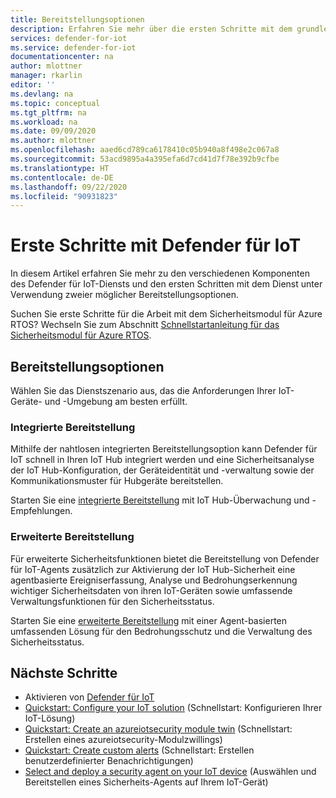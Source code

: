 ```yaml
---
title: Bereitstellungsoptionen
description: Erfahren Sie mehr über die ersten Schritte mit dem grundlegenden Workflow der Features und des Diensts von Defender für IoT.
services: defender-for-iot
ms.service: defender-for-iot
documentationcenter: na
author: mlottner
manager: rkarlin
editor: ''
ms.devlang: na
ms.topic: conceptual
ms.tgt_pltfrm: na
ms.workload: na
ms.date: 09/09/2020
ms.author: mlottner
ms.openlocfilehash: aaed6cd789ca6178410c05b940a8f498e2c067a8
ms.sourcegitcommit: 53acd9895a4a395efa6d7cd41d7f78e392b9cfbe
ms.translationtype: HT
ms.contentlocale: de-DE
ms.lasthandoff: 09/22/2020
ms.locfileid: "90931823"
---
```

# <a name="get-started-with-defender-for-iot"></a>Erste Schritte mit Defender für IoT

In diesem Artikel erfahren Sie mehr zu den verschiedenen Komponenten des Defender für IoT-Diensts und den ersten Schritten mit dem Dienst unter Verwendung zweier möglicher Bereitstellungsoptionen.

Suchen Sie erste Schritte für die Arbeit mit dem Sicherheitsmodul für Azure RTOS? Wechseln Sie zum Abschnitt [Schnellstartanleitung für das Sicherheitsmodul für Azure RTOS](quickstart-azure-rtos-security-module.md). 

## <a name="deployment-options"></a>Bereitstellungsoptionen

Wählen Sie das Dienstszenario aus, das die Anforderungen Ihrer IoT-Geräte- und -Umgebung am besten erfüllt.

### <a name="built-in-deployment"></a>Integrierte Bereitstellung

Mithilfe der nahtlosen integrierten Bereitstellungsoption kann Defender für IoT schnell in Ihren IoT Hub integriert werden und eine Sicherheitsanalyse der IoT Hub-Konfiguration, der Geräteidentität und -verwaltung sowie der Kommunikationsmuster für Hubgeräte bereitstellen.

Starten Sie eine [integrierte Bereitstellung](iot-hub-integration.md) mit IoT Hub-Überwachung und -Empfehlungen.
    <br>

### <a name="enhanced-deployment"></a>Erweiterte Bereitstellung

Für erweiterte Sicherheitsfunktionen bietet die Bereitstellung von Defender für IoT-Agents zusätzlich zur Aktivierung der IoT Hub-Sicherheit eine agentbasierte Ereigniserfassung, Analyse und Bedrohungserkennung wichtiger Sicherheitsdaten von ihren IoT-Geräten sowie umfassende Verwaltungsfunktionen für den Sicherheitsstatus.

Starten Sie eine [erweiterte Bereitstellung](security-agents.md) mit einer Agent-basierten umfassenden Lösung für den Bedrohungsschutz und die Verwaltung des Sicherheitsstatus.

## <a name="next-steps"></a>Nächste Schritte

- Aktivieren von [Defender für IoT](quickstart-onboard-iot-hub.md)
- [Quickstart: Configure your IoT solution](quickstart-configure-your-solution.md) (Schnellstart: Konfigurieren Ihrer IoT-Lösung)
- [Quickstart: Create an azureiotsecurity module twin](quickstart-create-security-twin.md) (Schnellstart: Erstellen eines azureiotsecurity-Modulzwillings)
- [Quickstart: Create custom alerts](quickstart-create-custom-alerts.md) (Schnellstart: Erstellen benutzerdefinierter Benachrichtigungen)
- [Select and deploy a security agent on your IoT device](how-to-deploy-agent.md) (Auswählen und Bereitstellen eines Sicherheits-Agents auf Ihrem IoT-Gerät)
